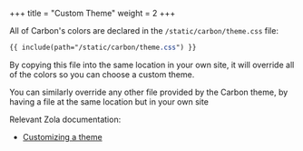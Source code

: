 +++
title = "Custom Theme"
weight = 2
+++

All of Carbon's colors are declared in the `/static/carbon/theme.css` file:

```css
{{ include(path="/static/carbon/theme.css") }}
```

By copying this file into the same location in your own site, it will override all of the colors so you can choose a custom theme.

<tip>
  You can similarly override any other file provided by the Carbon theme, by having a file at the same location but in your own site
</tip>

Relevant Zola documentation:

- [Customizing a theme](https://www.getzola.org/documentation/themes/extending-a-theme/)
